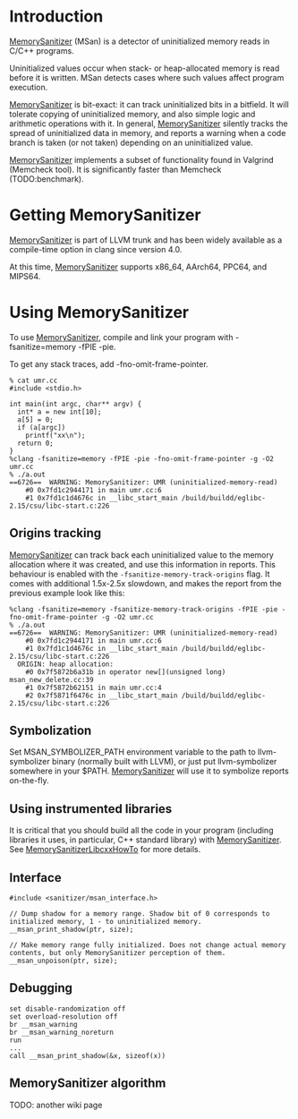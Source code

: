 # Introduction

[MemorySanitizer](MemorySanitizer) (MSan) is a detector of uninitialized memory reads in C/C++ programs.

Uninitialized values occur when stack- or heap-allocated memory is read before it is written. MSan
detects cases where such values affect program execution.

[MemorySanitizer](MemorySanitizer) is bit-exact: it can track uninitialized bits in a bitfield. It will tolerate
copying of uninitialized memory, and also simple logic and arithmetic operations with it. In general,
[MemorySanitizer](MemorySanitizer) silently tracks the spread of uninitialized data in memory, and reports a warning
when a code branch is taken (or not taken) depending on an uninitialized value.

[MemorySanitizer](MemorySanitizer) implements a subset of functionality found in Valgrind (Memcheck tool). It is significantly faster
than Memcheck (TODO:benchmark).

# Getting MemorySanitizer

[MemorySanitizer](MemorySanitizer) is part of LLVM trunk and has been widely available as a compile-time option in clang since version 4.0.

At this time, [MemorySanitizer](MemorySanitizer) supports x86\_64, AArch64, PPC64, and MIPS64.


# Using MemorySanitizer

To use [MemorySanitizer](MemorySanitizer), compile and link your program with -fsanitize=memory -fPIE -pie.

To get any stack traces, add -fno-omit-frame-pointer.

```
% cat umr.cc
#include <stdio.h>

int main(int argc, char** argv) {
  int* a = new int[10];
  a[5] = 0;
  if (a[argc])
    printf("xx\n");
  return 0;
}
%clang -fsanitize=memory -fPIE -pie -fno-omit-frame-pointer -g -O2 umr.cc
% ./a.out
==6726==  WARNING: MemorySanitizer: UMR (uninitialized-memory-read)
    #0 0x7fd1c2944171 in main umr.cc:6
    #1 0x7fd1c1d4676c in __libc_start_main /build/buildd/eglibc-2.15/csu/libc-start.c:226
```


## Origins tracking

[MemorySanitizer](MemorySanitizer) can track back each uninitialized value to the memory allocation where it was created, and use this
information in reports. This behaviour is enabled with the `-fsanitize-memory-track-origins` flag.
It comes with additional 1.5x-2.5x slowdown, and makes the report from the previous example look like this:
```
%clang -fsanitize=memory -fsanitize-memory-track-origins -fPIE -pie -fno-omit-frame-pointer -g -O2 umr.cc
% ./a.out
==6726==  WARNING: MemorySanitizer: UMR (uninitialized-memory-read)
    #0 0x7fd1c2944171 in main umr.cc:6
    #1 0x7fd1c1d4676c in __libc_start_main /build/buildd/eglibc-2.15/csu/libc-start.c:226
  ORIGIN: heap allocation:
    #0 0x7f5872b6a31b in operator new[](unsigned long) msan_new_delete.cc:39
    #1 0x7f5872b62151 in main umr.cc:4
    #2 0x7f5871f6476c in __libc_start_main /build/buildd/eglibc-2.15/csu/libc-start.c:226
```


## Symbolization

Set MSAN\_SYMBOLIZER\_PATH environment variable to the path to llvm-symbolizer binary (normally built with LLVM), or just put llvm-symbolizer somewhere in your $PATH. [MemorySanitizer](MemorySanitizer) will use it to symbolize reports on-the-fly.

## Using instrumented libraries

It is critical that you should build all the code in your program (including libraries it uses, in particular, C++ standard library)
with [MemorySanitizer](MemorySanitizer). See [MemorySanitizerLibcxxHowTo](MemorySanitizerLibcxxHowTo) for more details.

## Interface

```
#include <sanitizer/msan_interface.h>

// Dump shadow for a memory range. Shadow bit of 0 corresponds to initialized memory, 1 - to uninitialized memory.
__msan_print_shadow(ptr, size);

// Make memory range fully initialized. Does not change actual memory contents, but only MemorySanitizer perception of them.
__msan_unpoison(ptr, size);
```


## Debugging

```
set disable-randomization off
set overload-resolution off
br __msan_warning
br __msan_warning_noreturn
run
...
call __msan_print_shadow(&x, sizeof(x))
```

## MemorySanitizer algorithm

TODO: another wiki page